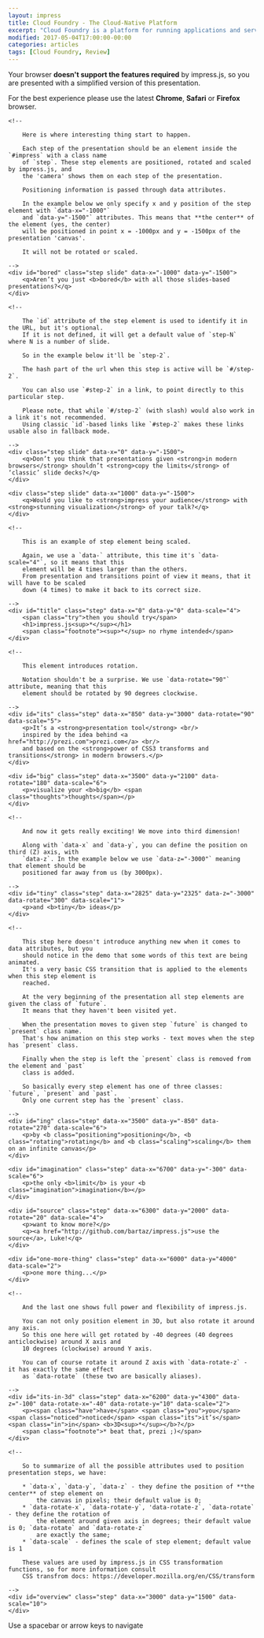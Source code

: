 ```yaml
---
layout: impress
title: Cloud Foundry - The Cloud-Native Platform
excerpt: "Cloud Foundry is a platform for running applications and services. Its purpose is to change the way applications and services are deployed and run by reducing the develop to deployment cycle time. Cloud Foundry directly leverages cloud-based resources so that applications running on the platform can be infrastructure unaware. It provides a contract to run cloud-native applications predictably and reliably."
modified: 2017-05-04T17:00:00-00:00
categories: articles
tags: [Cloud Foundry, Review]
---
```


<!--
    For example this fallback message is only visible when there is `impress-not-supported` class on body.
-->
<div class="fallback-message">
    <p>Your browser <b>doesn't support the features required</b> by impress.js, so you are presented with a simplified version of this presentation.</p>
    <p>For the best experience please use the latest <b>Chrome</b>, <b>Safari</b> or <b>Firefox</b> browser.</p>
</div>

<!--

    Now that's the core element used by impress.js.

    That's the wrapper for your presentation steps. In this element all the impress.js magic happens.
    It doesn't have to be a `<div>`. Only `id` is important here as that's how the script find it.

    You probably won't need it now, but there are some configuration options that can be set on this element.

    To change the duration of the transition between slides use `data-transition-duration="2000"` giving it
    a number of ms. It defaults to 1000 (1s).

    You can also control the perspective with `data-perspective="500"` giving it a number of pixels.
    It defaults to 1000. You can set it to 0 if you don't want any 3D effects.
    If you are willing to change this value make sure you understand how CSS perspective works:
    https://developer.mozilla.org/en/CSS/perspective

    But as I said, you won't need it for now, so don't worry - there are some simple but interesting things
    right around the corner of this tag ;)

-->
<div id="impress">

    <!--

        Here is where interesting thing start to happen.

        Each step of the presentation should be an element inside the `#impress` with a class name
        of `step`. These step elements are positioned, rotated and scaled by impress.js, and
        the 'camera' shows them on each step of the presentation.

        Positioning information is passed through data attributes.

        In the example below we only specify x and y position of the step element with `data-x="-1000"`
        and `data-y="-1500"` attributes. This means that **the center** of the element (yes, the center)
        will be positioned in point x = -1000px and y = -1500px of the presentation 'canvas'.

        It will not be rotated or scaled.

    -->
    <div id="bored" class="step slide" data-x="-1000" data-y="-1500">
        <q>Aren’t you just <b>bored</b> with all those slides-based presentations?</q>
    </div>

    <!--

        The `id` attribute of the step element is used to identify it in the URL, but it's optional.
        If it is not defined, it will get a default value of `step-N` where N is a number of slide.

        So in the example below it'll be `step-2`.

        The hash part of the url when this step is active will be `#/step-2`.

        You can also use `#step-2` in a link, to point directly to this particular step.

        Please note, that while `#/step-2` (with slash) would also work in a link it's not recommended.
        Using classic `id`-based links like `#step-2` makes these links usable also in fallback mode.

    -->
    <div class="step slide" data-x="0" data-y="-1500">
        <q>Don’t you think that presentations given <strong>in modern browsers</strong> shouldn’t <strong>copy the limits</strong> of ‘classic’ slide decks?</q>
    </div>

    <div class="step slide" data-x="1000" data-y="-1500">
        <q>Would you like to <strong>impress your audience</strong> with <strong>stunning visualization</strong> of your talk?</q>
    </div>

    <!--

        This is an example of step element being scaled.

        Again, we use a `data-` attribute, this time it's `data-scale="4"`, so it means that this
        element will be 4 times larger than the others.
        From presentation and transitions point of view it means, that it will have to be scaled
        down (4 times) to make it back to its correct size.

    -->
    <div id="title" class="step" data-x="0" data-y="0" data-scale="4">
        <span class="try">then you should try</span>
        <h1>impress.js<sup>*</sup></h1>
        <span class="footnote"><sup>*</sup> no rhyme intended</span>
    </div>

    <!--

        This element introduces rotation.

        Notation shouldn't be a surprise. We use `data-rotate="90"` attribute, meaning that this
        element should be rotated by 90 degrees clockwise.

    -->
    <div id="its" class="step" data-x="850" data-y="3000" data-rotate="90" data-scale="5">
        <p>It’s a <strong>presentation tool</strong> <br/>
        inspired by the idea behind <a href="http://prezi.com">prezi.com</a> <br/>
        and based on the <strong>power of CSS3 transforms and transitions</strong> in modern browsers.</p>
    </div>

    <div id="big" class="step" data-x="3500" data-y="2100" data-rotate="180" data-scale="6">
        <p>visualize your <b>big</b> <span class="thoughts">thoughts</span></p>
    </div>

    <!--

        And now it gets really exciting! We move into third dimension!

        Along with `data-x` and `data-y`, you can define the position on third (Z) axis, with
        `data-z`. In the example below we use `data-z="-3000"` meaning that element should be
        positioned far away from us (by 3000px).

    -->
    <div id="tiny" class="step" data-x="2825" data-y="2325" data-z="-3000" data-rotate="300" data-scale="1">
        <p>and <b>tiny</b> ideas</p>
    </div>

    <!--

        This step here doesn't introduce anything new when it comes to data attributes, but you
        should notice in the demo that some words of this text are being animated.
        It's a very basic CSS transition that is applied to the elements when this step element is
        reached.

        At the very beginning of the presentation all step elements are given the class of `future`.
        It means that they haven't been visited yet.

        When the presentation moves to given step `future` is changed to `present` class name.
        That's how animation on this step works - text moves when the step has `present` class.

        Finally when the step is left the `present` class is removed from the element and `past`
        class is added.

        So basically every step element has one of three classes: `future`, `present` and `past`.
        Only one current step has the `present` class.

    -->
    <div id="ing" class="step" data-x="3500" data-y="-850" data-rotate="270" data-scale="6">
        <p>by <b class="positioning">positioning</b>, <b class="rotating">rotating</b> and <b class="scaling">scaling</b> them on an infinite canvas</p>
    </div>

    <div id="imagination" class="step" data-x="6700" data-y="-300" data-scale="6">
        <p>the only <b>limit</b> is your <b class="imagination">imagination</b></p>
    </div>

    <div id="source" class="step" data-x="6300" data-y="2000" data-rotate="20" data-scale="4">
        <p>want to know more?</p>
        <q><a href="http://github.com/bartaz/impress.js">use the source</a>, Luke!</q>
    </div>

    <div id="one-more-thing" class="step" data-x="6000" data-y="4000" data-scale="2">
        <p>one more thing...</p>
    </div>

    <!--

        And the last one shows full power and flexibility of impress.js.

        You can not only position element in 3D, but also rotate it around any axis.
        So this one here will get rotated by -40 degrees (40 degrees anticlockwise) around X axis and
        10 degrees (clockwise) around Y axis.

        You can of course rotate it around Z axis with `data-rotate-z` - it has exactly the same effect
        as `data-rotate` (these two are basically aliases).

    -->
    <div id="its-in-3d" class="step" data-x="6200" data-y="4300" data-z="-100" data-rotate-x="-40" data-rotate-y="10" data-scale="2">
        <p><span class="have">have</span> <span class="you">you</span> <span class="noticed">noticed</span> <span class="its">it’s</span> <span class="in">in</span> <b>3D<sup>*</sup></b>?</p>
        <span class="footnote">* beat that, prezi ;)</span>
    </div>

    <!--

        So to summarize of all the possible attributes used to position presentation steps, we have:

        * `data-x`, `data-y`, `data-z` - they define the position of **the center** of step element on
            the canvas in pixels; their default value is 0;
        * `data-rotate-x`, `data-rotate-y`, 'data-rotate-z`, `data-rotate` - they define the rotation of
            the element around given axis in degrees; their default value is 0; `data-rotate` and `data-rotate-z`
            are exactly the same;
        * `data-scale` - defines the scale of step element; default value is 1

        These values are used by impress.js in CSS transformation functions, so for more information consult
        CSS transfrom docs: https://developer.mozilla.org/en/CSS/transform

    -->
    <div id="overview" class="step" data-x="3000" data-y="1500" data-scale="10">
    </div>

</div>

<!--

    Hint is not related to impress.js in any way.

    But it can show you how to use impress.js features in creative way.

    When the presentation step is shown (selected) its element gets the class of "active" and the body element
    gets the class based on active step id `impress-on-ID` (where ID is the step's id)... It may not be
    so clear because of all these "ids" in previous sentence, so for example when the first step (the one with
    the id of `bored`) is active, body element gets a class of `impress-on-bored`.

    This class is used by this hint below. Check CSS file to see how it's shown with delayed CSS animation when
    the first step of presentation is visible for a couple of seconds.

    ...

    And when it comes to this piece of JavaScript below ... kids, don't do this at home ;)
    It's just a quick and dirty workaround to get different hint text for touch devices.
    In a real world it should be at least placed in separate JS file ... and the touch content should be
    probably just hidden somewhere in HTML - not hard-coded in the script.

    Just sayin' ;)

-->
<div class="hint">
    <p>Use a spacebar or arrow keys to navigate</p>
</div>
